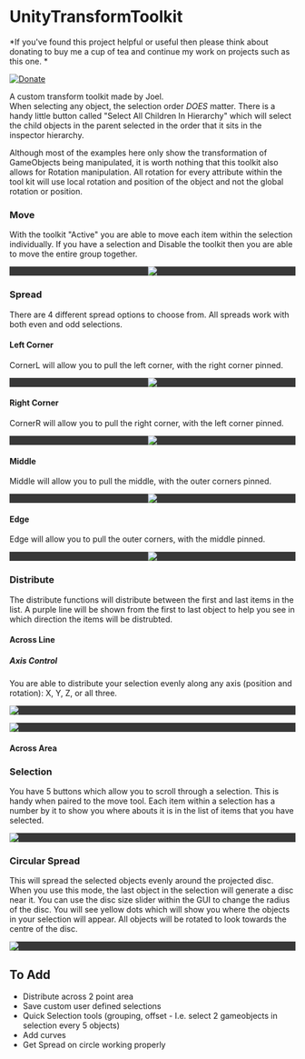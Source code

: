 # UnityTransformToolkit

*If you've found this project helpful or useful then please think about donating to buy me a cup of tea and continue my work on projects such as this one. * 

[![Donate](https://img.shields.io/badge/Donate-PayPal-green.svg)](https://paypal.me/joelrlb)

A custom transform toolkit made by Joel.   
When selecting any object, the selection order *DOES* matter. There is a handy little button called "Select All Children In Hierarchy" which will select the child objects in the parent selected in the order that it sits in the inspector hierarchy.   
   
Although most of the examples here only show the transformation of GameObjects being manipulated, it is worth nothing that this toolkit also allows for Rotation manipulation. All rotation for every attribute within the tool kit will use local rotation and position of the object and not the global rotation or position.
   
### Move   
With the toolkit "Active" you are able to move each item within the selection individually. If you have a selection and Disable the toolkit then you are able to move the entire group together.   
   
<p align="center" style="background-color: #383838;">
  <img src="Readme_Assets/Move.gif"/ >
</p>
   
### Spread   
There are 4 different spread options to choose from. All spreads work with both even and odd selections.   

#### Left Corner   
CornerL will allow you to pull the left corner, with the right corner pinned.   
<p align="center" style="background-color: #383838;">
  <img src="Readme_Assets/CornerLeft.gif"/ >
</p>
   
#### Right Corner
CornerR will allow you to pull the right corner, with the left corner pinned.   
<p align="center" style="background-color: #383838;">
  <img src="Readme_Assets/CornerRight.gif"/ >
</p>
   
#### Middle   
Middle will allow you to pull the middle, with the outer corners pinned.   
<p align="center" style="background-color: #383838;">
  <img src="Readme_Assets/Middle.gif"/ >
</p>
   
#### Edge   
Edge will allow you to pull the outer corners, with the middle pinned.   
<p align="center" style="background-color: #383838;">
  <img src="Readme_Assets/Edge.gif"/ >
</p>
   
### Distribute   
The distribute functions will distribute between the first and last items in the list. A purple line will be shown from the first to last object to help you see in which direction the items will be distrubted.
#### Across Line   
##### Axis Control   
You are able to distribute your selection evenly along any axis (position and rotation): X, Y, Z, or all three.   
<p align="left" style="background-color: #383838;">
  <img src="Readme_Assets/DistubX.gif"/ >
</p>

<p align="left" style="background-color: #383838;">
  <img src="Readme_Assets/DistubY.gif"/ >
</p>
   
#### Across Area

### Selection   
You have 5 buttons which allow you to scroll through a selection. This is handy when paired to the move tool. Each item within a selection has a number by it to show you where abouts it is in the list of items that you have selected.
<p align="left" style="background-color: #383838;">
  <img src="Readme_Assets/Selection.gif"/ >
</p>

### Circular Spread   
This will spread the selected objects evenly around the projected disc. When you use this mode, the last object in the selection will generate a disc near it. You can use the disc size slider within the GUI to change the radius of the disc. You will see yellow dots which will show you where the objects in your selection will appear. All objects will be rotated to look towards the centre of the disc.
<p align="left" style="background-color: #383838;">
  <img src="Readme_Assets/circleDemo.gif"/ >
</p>



## To Add

* Distribute across 2 point area
* Save custom user defined selections
* Quick Selection tools (grouping, offset - I.e. select 2 gameobjects in selection every 5 objects)
* Add curves 
* Get Spread on circle working properly
